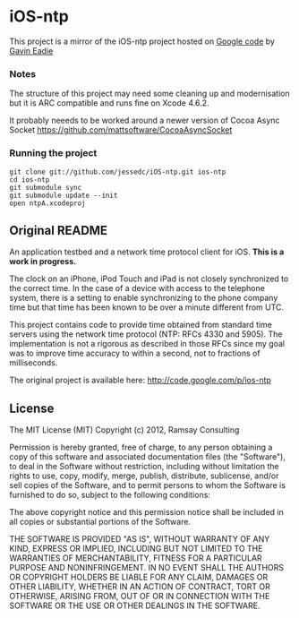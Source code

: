 # iOS-ntp

This project is a mirror of the iOS-ntp project hosted on [Google code](http://code.google.com/p/ios-ntp/) by [Gavin Eadie](gavineadie@gmail)

### Notes

The structure of this project may need some cleaning up and modernisation but it is ARC compatible and runs fine on Xcode 4.6.2.

It probably neeeds to be worked around a newer version of Cocoa Async Socket https://github.com/mattsoftware/CocoaAsyncSocket

### Running the project

    git clone git://github.com/jessedc/iOS-ntp.git ios-ntp
    cd ios-ntp
    git submodule sync
    git submodule update --init
    open ntpA.xcodeproj

## Original README

An application testbed and a network time protocol client for iOS. **This is a work in progress.**

The clock on an iPhone, iPod Touch and iPad is not closely synchronized to the correct time. In the case of a device with access to the telephone system, there is a setting to enable synchronizing to the phone company time but that time has been known to be over a minute different from UTC.

This project contains code to provide time obtained from standard time servers using the network time protocol (NTP: RFCs 4330 and 5905). The implementation is not a rigorous as described in those RFCs since my goal was to improve time accuracy to within a second, not to fractions of milliseconds.

The original project is available here: http://code.google.com/p/ios-ntp

## License

The MIT License (MIT)
Copyright (c) 2012, Ramsay Consulting

Permission is hereby granted, free of charge, to any person obtaining a copy of this software and associated documentation files (the "Software"), to deal in the Software without restriction, including without limitation the rights to use, copy, modify, merge, publish, distribute, sublicense, and/or sell copies of the Software, and to permit persons to whom the Software is furnished to do so, subject to the following conditions:

The above copyright notice and this permission notice shall be included in all copies or substantial portions of the Software.

THE SOFTWARE IS PROVIDED "AS IS", WITHOUT WARRANTY OF ANY KIND, EXPRESS OR IMPLIED, INCLUDING BUT NOT LIMITED TO THE WARRANTIES OF MERCHANTABILITY, FITNESS FOR A PARTICULAR PURPOSE AND NONINFRINGEMENT. IN NO EVENT SHALL THE AUTHORS OR COPYRIGHT HOLDERS BE LIABLE FOR ANY CLAIM, DAMAGES OR OTHER LIABILITY, WHETHER IN AN ACTION OF CONTRACT, TORT OR OTHERWISE, ARISING FROM, OUT OF OR IN CONNECTION WITH THE SOFTWARE OR THE USE OR OTHER DEALINGS IN THE SOFTWARE.

